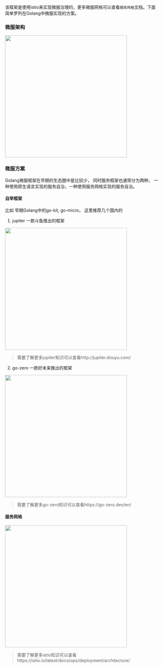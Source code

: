 该框架是使用istio来实现微服治理的，更多微服网格可以查看`服务网格`文档。下面简单罗列在Golang中微服实现的方案。

### 微服架构

<img align="center" width="400px" src="https://hub.fastgit.org/2637309949/dolphin/blob/master/assets/docs-micro.png">

### 微服方案
Golang微服框架在早期的生态圈中是比较少， 同时服务框架也通常分为两种， 一种使用原生语言实现的服务自治，一种使用服务网格实现的服务自治。
#### 自举框架
比如 早期Golang中的go-kit, go-micro， 这里推荐几个国内的

1. jupiter
一款斗鱼推出的框架

<img align="center" width="400px" src="https://hub.fastgit.org/2637309949/dolphin/blob/master/assets/jupiter.png">


> 需要了解更多jupiter知识可以查看http://jupiter.douyu.com/

2. go-zero
一款好未来推出的框架

<img align="center" width="400px" src="https://hub.fastgit.org/2637309949/dolphin/blob/master/assets/go-zero.png">

> 需要了解更多go-zero知识可以查看https://go-zero.dev/en/

#### 服务网格

<img align="center" width="400px" src="https://hub.fastgit.org/2637309949/dolphin/blob/master/assets/docs-arch.jpg">

> 需要了解更多istio知识可以查看https://istio.io/latest/docs/ops/deployment/architecture/
